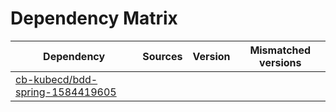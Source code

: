 # Dependency Matrix

Dependency | Sources | Version | Mismatched versions
---------- | ------- | ------- | -------------------
[cb-kubecd/bdd-spring-1584419605](https://github.com/cb-kubecd/bdd-spring-1584419605.git) |  | []() | 
